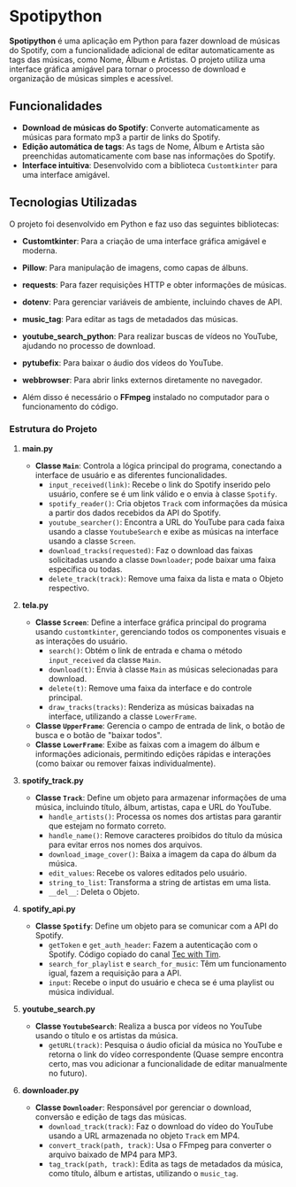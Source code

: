 # Spotipython

**Spotipython** é uma aplicação em Python para fazer download de músicas do Spotify, com a funcionalidade adicional de editar automaticamente as tags das músicas, como Nome, Álbum e Artistas. O projeto utiliza uma interface gráfica amigável para tornar o processo de download e organização de músicas simples e acessível.

## Funcionalidades

- **Download de músicas do Spotify**: Converte automaticamente as músicas para formato mp3 a partir de links do Spotify.
- **Edição automática de tags**: As tags de Nome, Álbum e Artista são preenchidas automaticamente com base nas informações do Spotify.
- **Interface intuitiva**: Desenvolvido com a biblioteca `Customtkinter` para uma interface amigável.
  
## Tecnologias Utilizadas

O projeto foi desenvolvido em Python e faz uso das seguintes bibliotecas:

- **Customtkinter**: Para a criação de uma interface gráfica amigável e moderna.
- **Pillow**: Para manipulação de imagens, como capas de álbuns.
- **requests**: Para fazer requisições HTTP e obter informações de músicas.
- **dotenv**: Para gerenciar variáveis de ambiente, incluindo chaves de API.
- **music_tag**: Para editar as tags de metadados das músicas.
- **youtube_search_python**: Para realizar buscas de vídeos no YouTube, ajudando no processo de download.
- **pytubefix**: Para baixar o áudio dos vídeos do YouTube.
- **webbrowser**: Para abrir links externos diretamente no navegador.

- Além disso é necessário o **FFmpeg** instalado no computador para o funcionamento do código.

### Estrutura do Projeto

1. **main.py**
   - **Classe `Main`**: Controla a lógica principal do programa, conectando a interface de usuário e as diferentes funcionalidades.
     - `input_received(link)`: Recebe o link do Spotify inserido pelo usuário, confere se é um link válido e o envia à classe `Spotify`.
     - `spotify_reader()`: Cria objetos `Track` com informações da música a partir dos dados recebidos da API do Spotify.
     - `youtube_searcher()`: Encontra a URL do YouTube para cada faixa usando a classe `YoutubeSearch` e exibe as músicas na interface usando a classe `Screen`.
     - `download_tracks(requested)`: Faz o download das faixas solicitadas usando a classe `Downloader`; pode baixar uma faixa específica ou todas.
     - `delete_track(track)`: Remove uma faixa da lista e mata o Objeto respectivo.

2. **tela.py**
   - **Classe `Screen`**: Define a interface gráfica principal do programa usando `customtkinter`, gerenciando todos os componentes visuais e as interações do usuário.
     - `search()`: Obtém o link de entrada e chama o método `input_received` da classe `Main`.
     - `download(t)`: Envia à classe `Main` as músicas selecionadas para download.
     - `delete(t)`: Remove uma faixa da interface e do controle principal.
     - `draw_tracks(tracks)`: Renderiza as músicas baixadas na interface, utilizando a classe `LowerFrame`.
   - **Classe `UpperFrame`**: Gerencia o campo de entrada de link, o botão de busca e o botão de "baixar todos".
   - **Classe `LowerFrame`**: Exibe as faixas com a imagem do álbum e informações adicionais, permitindo edições rápidas e interações (como baixar ou remover faixas individualmente).

3. **spotify_track.py**
   - **Classe `Track`**: Define um objeto para armazenar informações de uma música, incluindo título, álbum, artistas, capa e URL do YouTube.
     - `handle_artists()`: Processa os nomes dos artistas para garantir que estejam no formato correto.
     - `handle_name()`: Remove caracteres proibidos do título da música para evitar erros nos nomes dos arquivos.
     - `download_image_cover()`: Baixa a imagem da capa do álbum da música.
     - `edit_values`: Recebe os valores editados pelo usuário.
     - `string_to_list`: Transforma a string de artistas em uma lista.
     - `__del__`: Deleta o Objeto.

4. **spotify_api.py**
   - **Classe `Spotify`**: Define um objeto para se comunicar com a API do Spotify.
     - `getToken` e `get_auth_header`: Fazem a autenticação com o Spotify. Código copiado do canal [Tec with Tim](https://www.youtube.com/watch?v=WAmEZBEeNmg).
     - `search_for_playlist` e `search_for_music`: Têm um funcionamento igual, fazem a requisição para a API.
     - `input`: Recebe o input do usuário e checa se é uma playlist ou música individual.

5. **youtube_search.py**
   - **Classe `YoutubeSearch`**: Realiza a busca por vídeos no YouTube usando o título e os artistas da música.
     - `getURL(track)`: Pesquisa o áudio oficial da música no YouTube e retorna o link do vídeo correspondente (Quase sempre encontra certo, mas vou adicionar a funcionalidade de editar manualmente no futuro).

6. **downloader.py**
   - **Classe `Downloader`**: Responsável por gerenciar o download, conversão e edição de tags das músicas.
     - `download_track(track)`: Faz o download do vídeo do YouTube usando a URL armazenada no objeto `Track` em MP4.
     - `convert_track(path, track)`: Usa o FFmpeg para converter o arquivo baixado de MP4 para MP3.
     - `tag_track(path, track)`: Edita as tags de metadados da música, como título, álbum e artistas, utilizando o `music_tag`.
